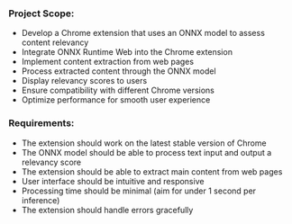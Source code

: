 ### Project Scope:

- Develop a Chrome extension that uses an ONNX model to assess content relevancy
- Integrate ONNX Runtime Web into the Chrome extension
- Implement content extraction from web pages
- Process extracted content through the ONNX model
- Display relevancy scores to users
- Ensure compatibility with different Chrome versions
- Optimize performance for smooth user experience


### Requirements:

- The extension should work on the latest stable version of Chrome
- The ONNX model should be able to process text input and output a relevancy score
- The extension should be able to extract main content from web pages
- User interface should be intuitive and responsive
- Processing time should be minimal (aim for under 1 second per inference)
- The extension should handle errors gracefully